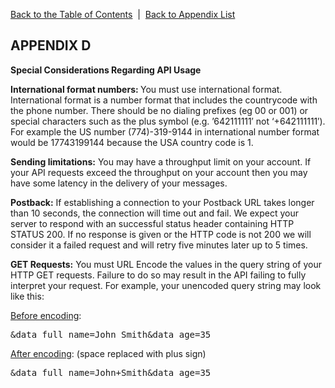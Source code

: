 <a href="/1.3/README.md">Back to the Table of Contents</a>&nbsp;&nbsp;|&nbsp;&nbsp;<a href="API_APPENDIX.md">Back to Appendix List</a>
<h2>APPENDIX D</h2>
<strong>Special Considerations Regarding API Usage</strong>

<p><strong>International format numbers: </strong> You must use international format. International format is a number format that includes the countrycode with the phone number. There should be no dialing prefixes (eg 00 or 001) or special characters such as the plus symbol (e.g. &#8217;642111111&#8242; not &#8216;+642111111&#8242;). For example the US number (774)-319-9144 in international number format would be 17743199144 because the USA country code is 1.</p>

<p><strong>Sending limitations:</strong> You may have a throughput limit on your account. If your API requests 
exceed the throughput on your account then you may have some latency in the delivery of your messages.</p>

<p><strong>Postback:</strong>  If establishing a connection to your Postback URL takes longer than 10 seconds, the 
connection will time out and fail. We expect your server to respond with an successful status header containing HTTP STATUS 200. If no response is given or the HTTP code is not 200 we will consider it a failed request and will retry five minutes later up to 5 times.</p>

<p><strong>GET Requests:</strong> You must URL Encode the values in the query string of your HTTP GET 
requests. Failure to do so may result in the API failing to fully interpret your request. For example, your 
unencoded query string may look like this:</p>

<p><u>Before encoding</u>:<br /><pre>&data_full_name=John Smith&data_age=35</pre></p>
<p><u>After encoding</u>: (space replaced with plus sign)<br />
<pre>&data_full_name=John+Smith&data_age=35</pre></p>
